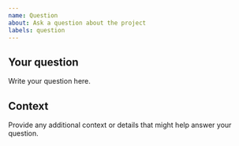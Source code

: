 ```yaml
---
name: Question
about: Ask a question about the project
labels: question
---
```


## Your question

Write your question here.

## Context

Provide any additional context or details that might help answer your question.
